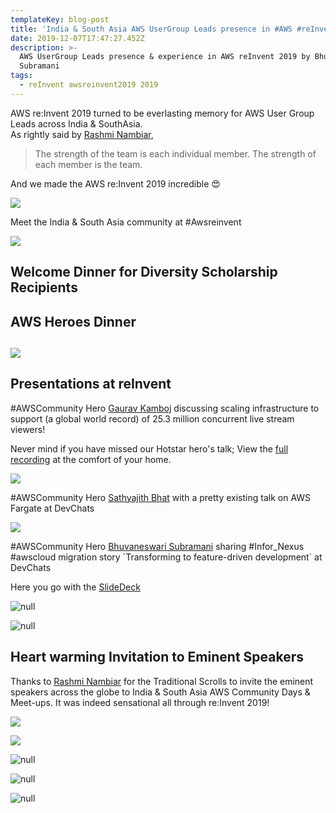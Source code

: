 ```yaml
---
templateKey: blog-post
title: 'India & South Asia AWS UserGroup Leads presence in #AWS #reInvent 2019'
date: 2019-12-07T17:47:27.452Z
description: >-
  AWS UserGroup Leads presence & experience in AWS reInvent 2019 by Bhuvaneswari
  Subramani
tags:
  - reInvent awsreinvent2019 2019
---
```

AWS re:Invent 2019 turned to be everlasting memory for AWS User Group Leads across India & SouthAsia. \
As rightly said by [Rashmi Nambiar](https://twitter.com/RashmiNbr),

> The strength of the team is each individual member. The strength of each member is the team. 

And we made the AWS re:Invent 2019 incredible 😍

![](/img/incredible.png)



Meet the India & South Asia community at #Awsreinvent 

![](/img/reinvent2019_teamindia.png)

## 

## Welcome Dinner for Diversity Scholarship Recipients



## AWS Heroes Dinner

## 

![](/img/reinvent2019_heroesgoodies.png)



## Presentations at reInvent

\#AWSCommunity Hero [Gaurav Kamboj](https://twitter.com/OyeHooye) discussing scaling infrastructure to support (a global world record) of 25.3 million concurrent live stream viewers!

Never mind if you have missed our Hotstar hero's talk; View the [full recording](https://youtu.be/mFpqrVxxwKc) at the comfort of your home.

![](/img/communitytrack_gaurav.png)

\#AWSCommunity Hero [Sathyajith Bhat](https://twitter.com/SathyaBhat) with a pretty existing talk on AWS Fargate at DevChats

![](/img/reinvent2019_sathyatalk.png)

\#AWSCommunity Hero [Bhuvaneswari Subramani](https://twitter.com/installjournal) sharing #Infor_Nexus #awscloud migration story \`Transforming to feature-driven development\` at DevChats

Here you go with the [SlideDeck](http://bit.ly/reInvent_FDD)

![null](/img/awsreinvent_devchat.png)



![null](/img/reinvent_talk_sukanya.jpg)

## 

## 

## Heart warming Invitation to Eminent Speakers

Thanks to [Rashmi Nambiar](https://twitter.com/RashmiNbr) for the Traditional Scrolls to invite the eminent speakers across the globe to India & South Asia AWS Community Days & Meet-ups. It was indeed sensational all through re:Invent 2019!

![](/img/reinvent2019_withwerner.jpg)

![](/img/invite_jeffbarr.png)





![null](/img/reinvent_speakerinvite_2.png)



![null](/img/reinvent_speakerinvite_3.png)

![null](/img/reinvent_speakerinvite_4.png)

